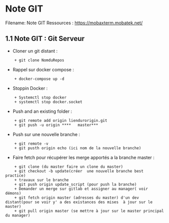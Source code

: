 Note GIT 
============================================================

Filename: Note GIT
Ressources : https://mobaxterm.mobatek.net/


1.1 Note GIT : Git Serveur
------------------------------------------------------------

* Cloner un git distant :
```
	+ git clone NomduRepos
```
* Rappel sur docker compose : 
```
	+ docker-compose up -d
```
* Stoppin Docker : 
```
	+ Systemctl stop docker
	+ systemctl stop docker.socket
```
* Push and an existing folder  : 
```
	+ git remote add origin liendurorigin.git
	+ git push -u origin ****   master***
```

* Push sur une nouvelle branche : 
```
	+ git remote -v
	+ git pusth origin echo (ici nom de la nouvelle branche)
```
* Faire fetch pour récupérer les merge apportés a la branche  master : 
```
	+ git clone (du master faire un clone du master)
	+ git checkout -b update(créer  une nouvelle branche best practice)
	+ travaux sur le branche
	+ git push origin update_script (pour push la branche)
	+ Demander un merge sur gitlab et assigner au manager( voir démons)
	+ git fetch origin master (adresses du master) d'un dev distant(pour se voir y' a des existances des mises  à jour sur le master)
	+ git pull origin master (se mettre à jour sur le master principal du manager)
	
```
